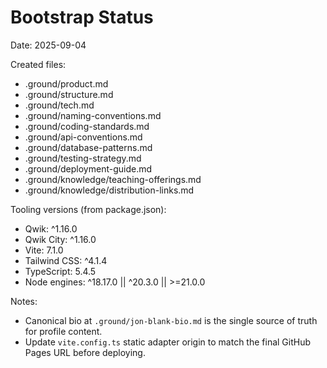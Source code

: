 # Bootstrap Status

Date: 2025-09-04

Created files:
- .ground/product.md
- .ground/structure.md
- .ground/tech.md
- .ground/naming-conventions.md
- .ground/coding-standards.md
- .ground/api-conventions.md
- .ground/database-patterns.md
- .ground/testing-strategy.md
- .ground/deployment-guide.md
- .ground/knowledge/teaching-offerings.md
- .ground/knowledge/distribution-links.md

Tooling versions (from package.json):
- Qwik: ^1.16.0
- Qwik City: ^1.16.0
- Vite: 7.1.0
- Tailwind CSS: ^4.1.4
- TypeScript: 5.4.5
- Node engines: ^18.17.0 || ^20.3.0 || >=21.0.0

Notes:
- Canonical bio at `.ground/jon-blank-bio.md` is the single source of truth for profile content.
- Update `vite.config.ts` static adapter origin to match the final GitHub Pages URL before deploying.
